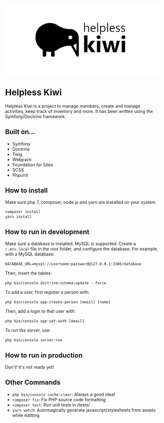 <p align="center">
<img src="https://raw.githubusercontent.com/jasperweyne/helpless-kiwi/master/assets/image/readme-header.png" alt="helpless-kiwi" style="max-width:100%;">
</p>

# Helpless Kiwi
Helpless Kiwi is a project to manage members, create and manage activities, keep
track of inventory and more. It has been written using the Symfony/Doctrine framework.

## Built on...
 - Symfony
 - Doctrine
 - Twig
 - Webpack
 - Foundation for Sites
 - SCSS
 - Phpunit

## How to install
Make sure php 7, composer, node.js and yarn are installed on your system.

```
composer install
yarn install
```

## How to run in development
Make sure a database is installed. MySQL is supported.
Create a ```/.env.local``` file in the root folder, and configure the database.
For example, with a MySQL database:

```DATABASE_URL=mysql://username:password@127.0.0.1:3306/database```

Then, insert the tables:

```php bin/console doctrine:schema:update --force```

To add a user, first register a person with:

```php bin/console app:create-person [email] [name]```

Then, add a login to that user with:

```php bin/console app:set-auth [email]```

To run the server, use:

```php bin/console server:run```

## How to run in production
Don't! It's not ready yet!

## Other Commands

 - ```php bin/console cache:clear```: Always a good idea!
 - ```composer fix```: Fix PHP source code formatting
 - ```composer test```: Run unit tests in /tests/
 - ```yarn watch```: Automagically generate javascript/stylesheets from assets while editting
